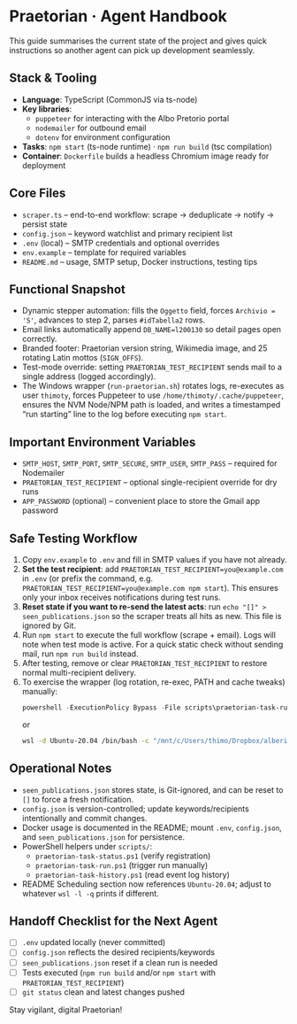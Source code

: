 # Praetorian · Agent Handbook

This guide summarises the current state of the project and gives quick instructions so another agent can pick up development seamlessly.

## Stack & Tooling
- **Language**: TypeScript (CommonJS via ts-node)
- **Key libraries**:
  - `puppeteer` for interacting with the Albo Pretorio portal
  - `nodemailer` for outbound email
  - `dotenv` for environment configuration
- **Tasks**: `npm start` (ts-node runtime) · `npm run build` (tsc compilation)
- **Container**: `Dockerfile` builds a headless Chromium image ready for deployment

## Core Files
- `scraper.ts` – end-to-end workflow: scrape → deduplicate → notify → persist state
- `config.json` – keyword watchlist and primary recipient list
- `.env` (local) – SMTP credentials and optional overrides
- `env.example` – template for required variables
- `README.md` – usage, SMTP setup, Docker instructions, testing tips

## Functional Snapshot
- Dynamic stepper automation: fills the `Oggetto` field, forces `Archivio = 'S'`, advances to step 2, parses `#idTabella2` rows.
- Email links automatically append `DB_NAME=l200130` so detail pages open correctly.
- Branded footer: Praetorian version string, Wikimedia image, and 25 rotating Latin mottos (`SIGN_OFFS`).
- Test-mode override: setting `PRAETORIAN_TEST_RECIPIENT` sends mail to a single address (logged accordingly).
- The Windows wrapper (`run-praetorian.sh`) rotates logs, re-executes as user `thimoty`, forces Puppeteer to use `/home/thimoty/.cache/puppeteer`, ensures the NVM Node/NPM path is loaded, and writes a timestamped “run starting” line to the log before executing `npm start`.

## Important Environment Variables
- `SMTP_HOST`, `SMTP_PORT`, `SMTP_SECURE`, `SMTP_USER`, `SMTP_PASS` – required for Nodemailer
- `PRAETORIAN_TEST_RECIPIENT` – optional single-recipient override for dry runs
- `APP_PASSWORD` (optional) – convenient place to store the Gmail app password

## Safe Testing Workflow
1. Copy `env.example` to `.env` and fill in SMTP values if you have not already.
2. **Set the test recipient**: add `PRAETORIAN_TEST_RECIPIENT=you@example.com` in `.env` (or prefix the command, e.g. `PRAETORIAN_TEST_RECIPIENT=you@example.com npm start`). This ensures only your inbox receives notifications during test runs.
3. **Reset state if you want to re-send the latest acts**: run `echo "[]" > seen_publications.json` so the scraper treats all hits as new. This file is ignored by Git.
4. Run `npm start` to execute the full workflow (scrape + email). Logs will note when test mode is active. For a quick static check without sending mail, run `npm run build` instead.
5. After testing, remove or clear `PRAETORIAN_TEST_RECIPIENT` to restore normal multi-recipient delivery.
6. To exercise the wrapper (log rotation, re-exec, PATH and cache tweaks) manually:
   ```powershell
   powershell -ExecutionPolicy Bypass -File scripts\praetorian-task-run.ps1
   ```
   or
   ```bash
   wsl -d Ubuntu-20.04 /bin/bash -c "/mnt/c/Users/thimo/Dropbox/alberi_don_sturzo/Praetorian/run-praetorian.sh"
   ```

## Operational Notes
- `seen_publications.json` stores state, is Git-ignored, and can be reset to `[]` to force a fresh notification.
- `config.json` is version-controlled; update keywords/recipients intentionally and commit changes.
- Docker usage is documented in the README; mount `.env`, `config.json`, and `seen_publications.json` for persistence.
- PowerShell helpers under `scripts/`:
  - `praetorian-task-status.ps1` (verify registration)
  - `praetorian-task-run.ps1` (trigger run manually)
  - `praetorian-task-history.ps1` (read event log history)
- README Scheduling section now references `Ubuntu-20.04`; adjust to whatever `wsl -l -q` prints if different.

## Handoff Checklist for the Next Agent
- [ ] `.env` updated locally (never committed)
- [ ] `config.json` reflects the desired recipients/keywords
- [ ] `seen_publications.json` reset if a clean run is needed
- [ ] Tests executed (`npm run build` and/or `npm start` with `PRAETORIAN_TEST_RECIPIENT`)
- [ ] `git status` clean and latest changes pushed

Stay vigilant, digital Praetorian!
